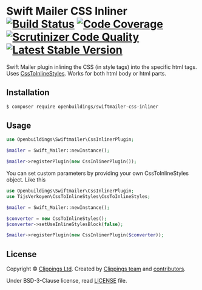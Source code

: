 # Swift Mailer CSS Inliner [![Build Status](https://travis-ci.org/OpenBuildings/swiftmailer-css-inliner.svg)](https://travis-ci.org/OpenBuildings/swiftmailer-css-inliner) [![Code Coverage](https://scrutinizer-ci.com/g/OpenBuildings/swiftmailer-css-inliner/badges/coverage.png?b=master)](https://scrutinizer-ci.com/g/OpenBuildings/swiftmailer-css-inliner/?branch=master) [![Scrutinizer Code Quality](https://scrutinizer-ci.com/g/OpenBuildings/swiftmailer-css-inliner/badges/quality-score.png?b=master)](https://scrutinizer-ci.com/g/OpenBuildings/swiftmailer-css-inliner/?branch=master) [![Latest Stable Version](https://poser.pugx.org/openbuildings/swiftmailer-css-inliner/v/stable.png)](https://packagist.org/packages/openbuildings/swiftmailer-css-inliner)

Swift Mailer plugin inlining the CSS (in style tags) into the specific html tags.
Uses [CssToInlineStyles](https://github.com/tijsverkoyen/CssToInlineStyles).
Works for both html body or html parts.

## Installation

```bash
$ composer require openbuildings/swiftmailer-css-inliner
```

## Usage

```php
use Openbuildings\Swiftmailer\CssInlinerPlugin;

$mailer = Swift_Mailer::newInstance();

$mailer->registerPlugin(new CssInlinerPlugin());
```

You can set custom parameters by providing your own CssToInlineStyles object. Like this

```php
use Openbuildings\Swiftmailer\CssInlinerPlugin;
use TijsVerkoyen\CssToInlineStyles\CssToInlineStyles;

$mailer = Swift_Mailer::newInstance();

$converter = new CssToInlineStyles();
$converter->setUseInlineStylesBlock(false);

$mailer->registerPlugin(new CssInlinerPlugin($converter));
```

## License

Copyright &copy; [Clippings Ltd](https://clippings.com).
Created by [Clippings team](https://clippings.github.io/join-us/) and [contributors](https://github.com/OpenBuildings/swiftmailer-css-inliner/graphs/contributors).

Under BSD-3-Clause license, read [LICENSE](https://github.com/OpenBuildings/swiftmailer-css-inliner/blob/master/LICENSE) file.
